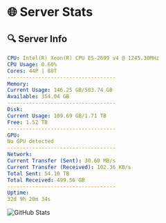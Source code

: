 # 🌐 Server Stats
## 🔍 Server Info
```yaml
CPU: Intel(R) Xeon(R) CPU E5-2699 v4 @ 1245.30MHz
CPU Usage: 0.60%
Cores: 44P | 88T
-----------------------------------
Memory:
Current Usage: 146.25 GB/503.74 GB
Available: 354.04 GB
-----------------------------------
Disk:
Current Usage: 109.69 GB/1.71 TB
Free: 1.52 TB
-----------------------------------
GPU:
No GPU detected
-----------------------------------
Network:
Current Transfer (Sent): 30.60 MB/s
Current Transfer (Received): 102.36 KB/s
Total Sent: 54.10 TB
Total Received: 499.56 GB
-----------------------------------
Uptime:
32d 9h 20m 34s
```
![GitHub Stats](https://img.shields.io/badge/Updated-2025-04-09_06:43:23-blue)